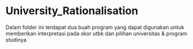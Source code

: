 # University_Rationalisation

Dalam folder ini terdapat dua buah program yang dapat digunakan untuk memberikan interpretasi pada skor utbk dan pilihan universitas & program studinya
